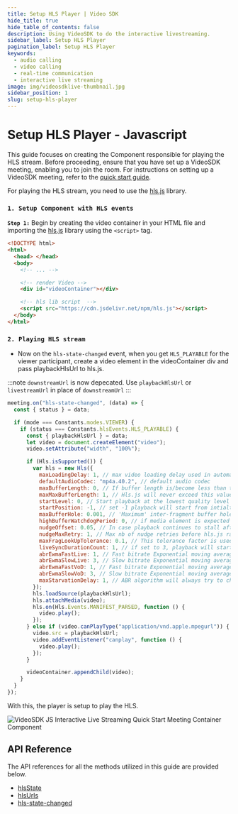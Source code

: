 ```yaml
---
title: Setup HLS Player | Video SDK
hide_title: true
hide_table_of_contents: false
description: Using VideoSDK to do the interactive livestreaming.
sidebar_label: Setup HLS Player
pagination_label: Setup HLS Player
keywords:
  - audio calling
  - video calling
  - real-time communication
  - interactive live streaming
image: img/videosdklive-thumbnail.jpg
sidebar_position: 1
slug: setup-hls-player
---
```


# Setup HLS Player - Javascript

This guide focuses on creating the Component responsible for playing the HLS stream.
Before proceeding, ensure that you have set up a VideoSDK meeting, enabling you to join the room. For instructions on setting up a VideoSDK meeting, refer to the [quick start guide](../../video-and-audio-calling-api-sdk//quick-start.md).

For playing the HLS stream, you need to use the [hls.js](https://www.npmjs.com/package/hls.js/v/canary) library.

### `1. Setup Component with HLS events`

**`Step 1:`** Begin by creating the video container in your HTML file and importing the [hls.js](https://hlsjs.video-dev.org/demo/) library using the `<script>` tag.
 
```html
<!DOCTYPE html>
<html>
  <head> </head>
  <body>
    <!-- ... -->

    <!-- render Video -->
    <div id="videoContainer"></div>

    <!-- hls lib script  -->
    <script src="https://cdn.jsdelivr.net/npm/hls.js"></script>
  </body>
</html>
```

### `2. Playing HLS stream`

- Now on the `hls-state-changed` event, when you get `HLS_PLAYABLE` for the viewer participant, create a video element in the videoContainer div and pass playbackHlsUrl to hls.js.

:::note
`downstreamUrl` is now depecated. Use `playbackHlsUrl` or `livestreamUrl` in place of `downstreamUrl`
:::


```js
meeting.on("hls-state-changed", (data) => {
  const { status } = data;

  if (mode === Constants.modes.VIEWER) {
    if (status === Constants.hlsEvents.HLS_PLAYABLE) {
      const { playbackHlsUrl } = data;
      let video = document.createElement("video");
      video.setAttribute("width", "100%");

      if (Hls.isSupported()) {
        var hls = new Hls({
          maxLoadingDelay: 1, // max video loading delay used in automatic start level selection
          defaultAudioCodec: "mp4a.40.2", // default audio codec
          maxBufferLength: 0, // If buffer length is/become less than this value, a new fragment will be loaded
          maxMaxBufferLength: 1, // Hls.js will never exceed this value
          startLevel: 0, // Start playback at the lowest quality level
          startPosition: -1, // set -1 playback will start from intialtime = 0
          maxBufferHole: 0.001, // 'Maximum' inter-fragment buffer hole tolerance that hls.js can cope with when searching for the next fragment to load.
          highBufferWatchdogPeriod: 0, // if media element is expected to play and if currentTime has not moved for more than highBufferWatchdogPeriod and if there are more than maxBufferHole seconds buffered upfront, hls.js will jump buffer gaps, or try to nudge playhead to recover playback.
          nudgeOffset: 0.05, // In case playback continues to stall after first playhead nudging, currentTime will be nudged evenmore following nudgeOffset to try to restore playback. media.currentTime += (nb nudge retry -1)*nudgeOffset
          nudgeMaxRetry: 1, // Max nb of nudge retries before hls.js raise a fatal BUFFER_STALLED_ERROR
          maxFragLookUpTolerance: 0.1, // This tolerance factor is used during fragment lookup.
          liveSyncDurationCount: 1, // if set to 3, playback will start from fragment N-3, N being the last fragment of the live playlist
          abrEwmaFastLive: 1, // Fast bitrate Exponential moving average half-life, used to compute average bitrate for Live streams.
          abrEwmaSlowLive: 3, // Slow bitrate Exponential moving average half-life, used to compute average bitrate for Live streams.
          abrEwmaFastVoD: 1, // Fast bitrate Exponential moving average half-life, used to compute average bitrate for VoD streams
          abrEwmaSlowVoD: 3, // Slow bitrate Exponential moving average half-life, used to compute average bitrate for VoD streams
          maxStarvationDelay: 1, // ABR algorithm will always try to choose a quality level that should avoid rebuffering
        });
        hls.loadSource(playbackHlsUrl);
        hls.attachMedia(video);
        hls.on(Hls.Events.MANIFEST_PARSED, function () {
          video.play();
        });
      } else if (video.canPlayType("application/vnd.apple.mpegurl")) {
        video.src = playbackHlsUrl;
        video.addEventListener("canplay", function () {
          video.play();
        });
      }

      videoContainer.appendChild(video);
    }
  }
});
```

With this, the player is setup to play the HLS.

![VideoSDK JS Interactive Live Streaming Quick Start Meeting Container Component](https://cdn.videosdk.live/website-resources/docs-resources/quick_start_react_ils_viewer.png)

## API Reference

The API references for all the methods utilized in this guide are provided below.

- [hlsState](/javascript/api/sdk-reference/meeting-class/properties#hlsstate)
- [hlsUrls](/javascript/api/sdk-reference/meeting-class/properties#hlsurls)
- [hls-state-changed](/javascript/api/sdk-reference/meeting-class/events#hls-state-changed)
